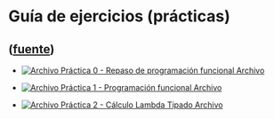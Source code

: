 # Guía de ejercicios (prácticas)
([fuente](https://campus.exactas.uba.ar/course/view.php?id=995&section=8))
---
  - [![Archivo](https://campus.exactas.uba.ar/theme/image.php/magazine/core/1462913092/f/pdf) Práctica 0 - Repaso de programación funcional Archivo](https://campus.exactas.uba.ar/mod/resource/view.php?id=53422)

  - [![Archivo](https://campus.exactas.uba.ar/theme/image.php/magazine/core/1462913092/f/pdf) Práctica 1 - Programación funcional Archivo](https://campus.exactas.uba.ar/mod/resource/view.php?id=53423)

  - [![Archivo](https://campus.exactas.uba.ar/theme/image.php/magazine/core/1462913092/f/pdf) Práctica 2 - Cálculo Lambda Tipado Archivo](https://campus.exactas.uba.ar/mod/resource/view.php?id=53424)

